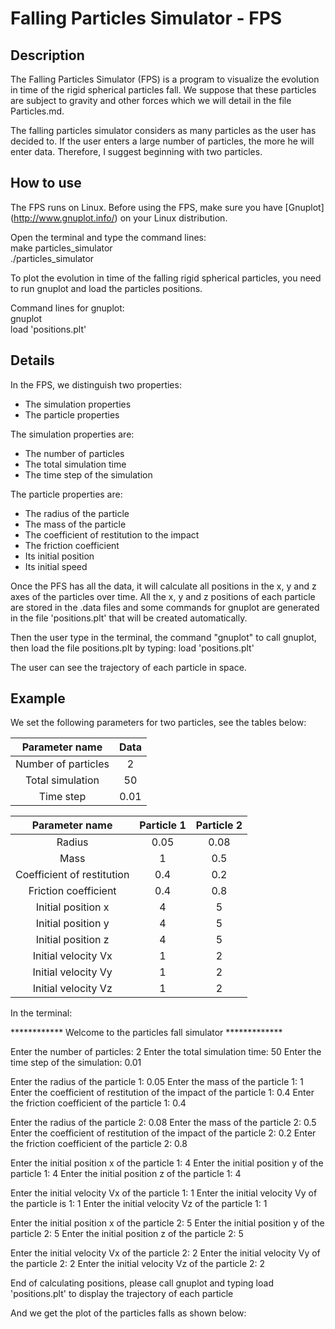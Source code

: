 # Falling Particles Simulator - FPS

## Description

The Falling Particles Simulator (FPS) is a program to visualize the evolution in time of the rigid spherical particles fall. We suppose that these particles are subject to gravity and other forces which we will detail in the file Particles.md.

The falling particles simulator considers as many particles as the user has decided to.
If the user enters a large number of particles, the more he will enter data.
Therefore, I suggest beginning with two particles.

## How to use

The FPS runs on Linux. Before using the FPS, make sure you have [Gnuplot] (http://www.gnuplot.info/) on your Linux distribution.

Open the terminal and type the command lines: <br />
make particles_simulator <br />
./particles_simulator <br />

To plot the evolution in time of the falling rigid spherical particles, you need to run gnuplot and load the particles positions.

Command lines for gnuplot: <br />
gnuplot <br />
load 'positions.plt' <br />

## Details

In the FPS, we distinguish two properties:
- The simulation properties
- The particle properties
 
The simulation properties are:
- The number of particles
- The total simulation time
- The time step of the simulation

The particle properties are:
- The radius of the particle
- The mass of the particle
- The coefficient of restitution to the impact
- The friction coefficient
- Its initial position
- Its initial speed

Once the PFS has all the data, it will calculate all positions in the x, y and z axes of the particles over time.
All the x, y and z positions of each particle are stored in the .data files and some commands for gnuplot are generated in the file 'positions.plt' that will be created automatically.

Then the user type in the terminal, the command "gnuplot" to call gnuplot, then load the file positions.plt by typing:
load 'positions.plt'

The user can see the trajectory of each particle in space.

## Example

We set the following parameters for two particles, see the tables below: 

|Parameter name|Data|
| :---: | :---: |
| Number of particles | 2 |
| Total simulation | 50 |
|Time step|0.01|

|Parameter name|Particle 1|Particle 2|
| :---: | :---: | :---: |
| Radius | 0.05 | 0.08 |
| Mass | 1 | 0.5 |
|Coefficient of restitution|0.4|0.2|
|Friction coefficient|0.4|0.8|
|Initial position x|4|5|
|Initial position y|4|5|
|Initial position z|4|5|
|Initial velocity Vx|1|2|
|Initial velocity Vy|1|2|
|Initial velocity Vz|1|2|

In the terminal:

************ Welcome to the particles fall simulator *************

Enter the number of particles: 2
Enter the total simulation time: 50
Enter the time step of the simulation: 0.01

Enter the radius of the particle 1: 0.05
Enter the mass of the particle 1: 1
Enter the coefficient of restitution of the impact of the particle 1: 0.4
Enter the friction coefficient of the particle 1: 0.4

Enter the radius of the particle 2: 0.08
Enter the mass of the particle 2: 0.5
Enter the coefficient of restitution of the impact of the particle 2: 0.2
Enter the friction coefficient of the particle 2: 0.8

Enter the initial position x of the particle 1: 4
Enter the initial position y of the particle 1: 4
Enter the initial position z of the particle 1: 4

Enter the initial velocity Vx of the particle 1: 1
Enter the initial velocity Vy of the particle is 1: 1
Enter the initial velocity Vz of the particle 1: 1

Enter the initial position x of the particle 2: 5
Enter the initial position y of the particle 2: 5
Enter the initial position z of the particle 2: 5

Enter the initial velocity Vx of the particle 2: 2
Enter the initial velocity Vy of the particle 2: 2
Enter the initial velocity Vz of the particle 2: 2

End of calculating positions, please call gnuplot and typing load 'positions.plt' to display the trajectory of each particle

And we get the plot of the particles falls as shown below:
